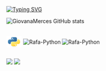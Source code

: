 [![Typing SVG](https://readme-typing-svg.herokuapp.com?font=Fira+Code&pause=938&color=AE4EF7FF&center=false&vCenter=false&repeat=true&random=false&width=435&size=27&lines=Hello%2C+welcome!;I'm+from+Brazil;my+name+is+Giovana;I'm+20+year+old)](https://git.io/typing-svg)

![GiovanaMerces GitHub stats](https://github-readme-stats.vercel.app/api?username=GiovanaMerces&show_icons=true&theme=midnight-purple&include_all_commits=true&count_private=true)

<div style="display: inline_block"><br>
  <img align="center" alt="Rafa-Python" height="30" width="40" src="https://raw.githubusercontent.com/devicons/devicon/master/icons/python/python-original.svg">
  <img align="center" alt="Rafa-Python" height="30" width="40" src="https://cdn.jsdelivr.net/gh/devicons/devicon@latest/icons/jupyter/jupyter-original.svg" />
  <img align="center" alt="Rafa-Python" height="30" width="40" src="https://cdn.jsdelivr.net/gh/devicons/devicon@latest/icons/mysql/mysql-original.svg" />
          
  ##
 
<div> 
  
  <a href="https://instagram.com/rafaballerini" target="_blank"><img src="https://img.shields.io/badge/-Instagram-9400d3?style=for-the-badge&logo=instagram&logoColor=white" target="_blank"></a>
 	 <a href="https://www.kaggle.com/nandamerces" target="_blank"><img src="https://img.shields.io/badge/Kaggle-461e6b?style=for-the-badge&logo=Kaggle&logoColor=white"></a>
</div>
